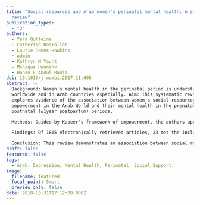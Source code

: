 ```yaml
---
title: "Social resources and Arab women's perinatal mental health: A systematic
  review"
publication_types:
  - "2"
authors:
  - Yara Qutteina
  - Catherine Nasrallah
  - Laurie James-Hawkins
  - admin
  - Kathryn M Yount
  - Monique Hennink
  - Hanan F Abdul Rahim
doi: 10.1016/j.wombi.2017.11.005
abstract: >-
  Background: Women's mental health in the perinatal period is understudied
  worldwide and in Arab countries especially. Aim: This systematic review
  explores evidence of the association between women's social resources for
  empowerment in the Arab World and their mental health in the prenatal and
  postnatal (≤1year postpartum) periods.

  Methods: Guided by Kabeer's framework of empowerment, the authors applied a search string in PubMed and Web of Science databases to identify studies in countries of the Arab League (hereafter the Arab World) that address mental health and social resources for women's empowerment in the perinatal period.

  Findings: Of 1865 electronically retrieved articles, 23 met the inclusion criteria. Overall, the majority of studies found a positive association between social resources for empowerment and perinatal mental health. Seven studies explored the relationship between familial or general social support and prenatal mental health in Arab women, and found a significant positive association. Sixteen of the 18 studies of women in the postnatal period found that enabling familial, extra-familial, and/or general social support was positively associated with mental health.

  Conclusion: This review demonstrates an association between social resources and perinatal mental health, but there is a dearth of research in this area. We call for additional research on Arab women in the perinatal period using context-specific but standardized tools to assess social resources and mental health. Evidence on positive mental health, resilience, and the influence of social resources can guide the improvement of prenatal and postpartum care services.
draft: false
featured: false
tags:
  - Arab; Depression; Mental Health; Perinatal; Social Support.
image:
  filename: featured
  focal_point: Smart
  preview_only: false
date: 2018-10-31T17:12:00.000Z
---
```

